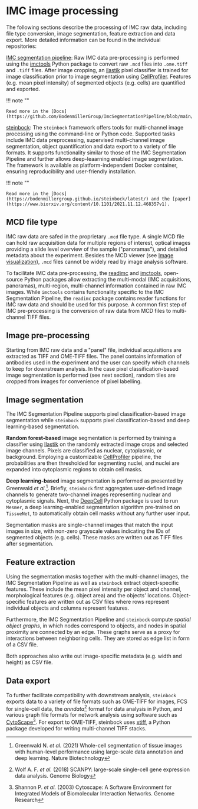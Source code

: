 # IMC image processing

The following sections describe the processing of IMC raw data, including file type conversion, image segmentation, feature extraction and data export.
More detailed information can be found in the individual repositories:

[IMC segmentation pipeline](https://github.com/BodenmillerGroup/ImcSegmentationPipeline): Raw IMC data pre-processing is performed using the 
[imctools](https://github.com/BodenmillerGroup/imctools) Python package to convert raw `.mcd` files into `.ome.tiff` and `.tiff` files.
After image cropping, an [ilastik](https://www.ilastik.org/) pixel classifier is trained for image classification prior to image segmentation 
using [CellProfiler](https://cellprofiler.org/). Features (e.g. mean pixel intensity) of segmented objects (e.g. cells) are quantified and
exported. 

!!! note ""
    
    Read more in the [Docs](https://github.com/BodenmillerGroup/ImcSegmentationPipeline/blob/main/scripts/imc_preprocessing.ipynb)

[steinbock](https://github.com/BodenmillerGroup/steinbock): The `steinbock` framework offers tools for multi-channel image processing using the command-line or Python code. 
Supported tasks include IMC data preprocessing, supervised multi-channel image segmentation, object quantification and data export to a variety of file formats. 
It supports functionality similar to those of the IMC Segmentation Pipeline and further allows deep-leaarning enabled image segmentation. 
The framework is available as platform-independent Docker container, ensuring reproducibility and user-friendly installation. 

!!! note ""

    Read more in the [Docs](https://bodenmillergroup.github.io/steinbock/latest/) and the [paper](https://www.biorxiv.org/content/10.1101/2021.11.12.468357v1).

## MCD file type

IMC raw data are safed in the proprietary `.mcd` file type. A single MCD file can hold raw acquisition data for multiple regions of interest, 
optical images providing a slide level overview of the sample ("panoramas"), and detailed metadata about the experiment. 
Besides the MCD viewer (see [Image visualization](viewers.md)), `.mcd` files cannot be widely read by image analysis software. 

To facilitate IMC data pre-processing, the [readimc](https://github.com/BodenmillerGroup/readimc) and [imctools](https://github.com/BodenmillerGroup/imctools), open-source
Python packages allow extracting the multi-modal (IMC acquisitions, panoramas), multi-region, multi-channel information contained in raw IMC images.
While `imctools` contains functionality specific to the IMC Segmentation Pipeline, the `readimc` package contains reader functions for IMC raw data and should be used for this purpose.
A common first step of IMC pre-processing is the conversion of raw data from MCD files to multi-channel TIFF files. 

## Image pre-processing 

Starting from IMC raw data and a "panel" file, individual acquisitions are extracted as TIFF and OME-TIFF files. 
The panel contains information of antibodies used in the experiment and the user can specify which channels to keep for downstream analysis.
In the case pixel classification-based image segmentation is performed (see next section), random tiles are cropped from images for convenience of pixel labelling.

## Image segmentation

The IMC Segmentation Pipeline supports pixel classification-based image segmentation while `steinbock` supports pixel classification-based and deep learning-based segmentation. 

**Random forest-based** image segmentation is performed by training a classifier using [Ilastik](https://www.ilastik.org/) on the randomly extracted image crops and selected image channels.
Pixels are classified as nuclear, cytoplasmic, or background. Employing a customizable [CellProfiler](https://cellprofiler.org/) pipeline, the probabilities are then thresholded for segmenting nuclei, and nuclei are expanded into cytoplasmic regions to obtain cell masks.

**Deep learning-based** image segmentation is performed as presented by Greenwald _et al._[^fn1]. 
Briefly, `steinbock` first aggregates user-defined image channels to generate two-channel images representing nuclear and cytoplasmic signals. 
Next, the [DeepCell](https://github.com/vanvalenlab/intro-to-deepcell) Python package is used to run `Mesmer`, a deep learning-enabled segmentation algorithm pre-trained on `TissueNet`, to automatically obtain cell masks without any further user input.

Segmentation masks are single-channel images that match the input images in size, with non-zero grayscale values indicating the IDs of segmented objects (e.g. cells).
These masks are written out as TIFF files after segmentation.

## Feature extraction

Using the segmentation masks together with the multi-channel images, the IMC Segmentation Pipeline as well as `steinbock` extract object-specific features.
These include the mean pixel intensity per object and channel, morphological features (e.g. object area) and the objects' locations.
Object-specific features are written out as CSV files where rows represent individual objects and columns represent features.

Furthermore, the IMC Segmentation Pipeline and `steinbock` compute _spatial object graphs_, in which nodes correspond to objects, and nodes in spatial proximity are connected by an edge.
These graphs serve as a proxy for interactions between neighboring cells. 
They are stored as edge list in form of a CSV file.

Both approaches also write out image-specific metadata (e.g. width and height) as CSV file.

## Data export

To further facilitate compatibility with downstream analysis, `steinbock` exports data to a variety of file formats such as OME-TIFF for images, FCS for single-cell data, the _anndata_[^fn2] format for data analysis in Python, and various graph file formats for network analysis using software such as [CytoScape](https://cytoscape.org/)[^fn3]. 
For export to OME-TIFF, steinbock uses [xtiff](https://github.com/BodenmillerGroup/xtiff), a Python package developed for writing multi-channel TIFF stacks.


[^fn1]: Greenwald N. _et al._ (2021) Whole-cell segmentation of tissue images with human-level performance using large-scale data annotation and deep learning. Nature Biotechnology
[^fn2]: Wolf A. F. _et al._ (2018) SCANPY: large-scale single-cell gene expression data analysis. Genome Biology
[^fn3]: Shannon P. _et al._ (2003) Cytoscape: A Software Environment for Integrated Models of Biomolecular Interaction Networks. Genome Research